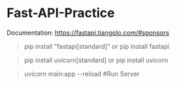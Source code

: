 # Fast-API-Practice

Documentation:
https://fastapi.tiangolo.com/#sponsors

> pip install "fastapi[standard]" or pip install fastapi

> pip install uvicorn[standard] or pip install uvicorn

> uvicorn main:app --reload #Run Server

